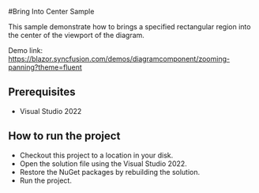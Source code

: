 #Bring Into Center Sample

This sample demonstrate how to brings a specified rectangular region into the center of the viewport of the diagram.


Demo link:
https://blazor.syncfusion.com/demos/diagramcomponent/zooming-panning?theme=fluent

## Prerequisites

* Visual Studio 2022

## How to run the project

* Checkout this project to a location in your disk.
* Open the solution file using the Visual Studio 2022.
* Restore the NuGet packages by rebuilding the solution.
* Run the project.
